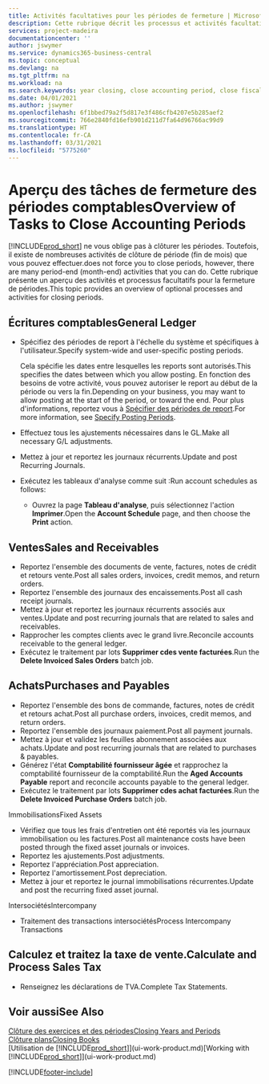 ```yaml
---
title: Activités facultatives pour les périodes de fermeture | Microsoft Docs
description: Cette rubrique décrit les processus et activités facultatifs pour la fermeture des périodes comptables dans Business Central.
services: project-madeira
documentationcenter: ''
author: jswymer
ms.service: dynamics365-business-central
ms.topic: conceptual
ms.devlang: na
ms.tgt_pltfrm: na
ms.workload: na
ms.search.keywords: year closing, close accounting period, close fiscal year, aging, creditor payments, vendor payments
ms.date: 04/01/2021
ms.author: jswymer
ms.openlocfilehash: 6f1bbed79a2f5d817e3f486cfb4207e5b285aef2
ms.sourcegitcommit: 766e2840fd16efb901d211d7fa64d96766ac99d9
ms.translationtype: HT
ms.contentlocale: fr-CA
ms.lasthandoff: 03/31/2021
ms.locfileid: "5775260"
---
```

# <a name="overview-of-tasks-to-close-accounting-periods"></a><span data-ttu-id="c5841-103">Aperçu des tâches de fermeture des périodes comptables</span><span class="sxs-lookup"><span data-stu-id="c5841-103">Overview of Tasks to Close Accounting Periods</span></span>
[!INCLUDE[prod_short](includes/prod_short.md)] <span data-ttu-id="c5841-104">ne vous oblige pas à clôturer les périodes. Toutefois, il existe de nombreuses activités de clôture de période (fin de mois) que vous pouvez effectuer.</span><span class="sxs-lookup"><span data-stu-id="c5841-104">does not force you to close periods, however, there are many period-end (month-end) activities that you can do.</span></span> <span data-ttu-id="c5841-105">Cette rubrique présente un aperçu des activités et processus facultatifs pour la fermeture de périodes.</span><span class="sxs-lookup"><span data-stu-id="c5841-105">This topic provides an overview of optional processes and activities for closing periods.</span></span>  

## <a name="general-ledger"></a><span data-ttu-id="c5841-106">Écritures comptables</span><span class="sxs-lookup"><span data-stu-id="c5841-106">General Ledger</span></span>
* <span data-ttu-id="c5841-107">Spécifiez des périodes de report à l'échelle du système et spécifiques à l'utilisateur.</span><span class="sxs-lookup"><span data-stu-id="c5841-107">Specify system-wide and user-specific posting periods.</span></span>  

    <span data-ttu-id="c5841-108">Cela spécifie les dates entre lesquelles les reports sont autorisés.</span><span class="sxs-lookup"><span data-stu-id="c5841-108">This specifies the dates between which you allow posting.</span></span> <span data-ttu-id="c5841-109">En fonction des besoins de votre activité, vous pouvez autoriser le report au début de la période ou vers la fin.</span><span class="sxs-lookup"><span data-stu-id="c5841-109">Depending on your business, you may want to allow posting at the start of the period, or toward the end.</span></span> <span data-ttu-id="c5841-110">Pour plus d'informations, reportez vous à [Spécifier des périodes de report](finance-how-specify-posting-periods.md).</span><span class="sxs-lookup"><span data-stu-id="c5841-110">For more information, see [Specify Posting Periods](finance-how-specify-posting-periods.md).</span></span>  
* <span data-ttu-id="c5841-111">Effectuez tous les ajustements nécessaires dans le GL.</span><span class="sxs-lookup"><span data-stu-id="c5841-111">Make all necessary G/L adjustments.</span></span>  
* <span data-ttu-id="c5841-112">Mettez à jour et reportez les journaux récurrents.</span><span class="sxs-lookup"><span data-stu-id="c5841-112">Update and post Recurring Journals.</span></span>  
  <!--* Process Consolidations-->
* <span data-ttu-id="c5841-113">Exécutez les tableaux d'analyse comme suit :</span><span class="sxs-lookup"><span data-stu-id="c5841-113">Run account schedules as follows:</span></span>  
  * <span data-ttu-id="c5841-114">Ouvrez la page **Tableau d'analyse**, puis sélectionnez l'action **Imprimer**.</span><span class="sxs-lookup"><span data-stu-id="c5841-114">Open the **Account Schedule** page, and then choose the **Print** action.</span></span>  

## <a name="sales-and-receivables"></a><span data-ttu-id="c5841-115">Ventes</span><span class="sxs-lookup"><span data-stu-id="c5841-115">Sales and Receivables</span></span>
* <span data-ttu-id="c5841-116">Reportez l'ensemble des documents de vente, factures, notes de crédit et retours vente.</span><span class="sxs-lookup"><span data-stu-id="c5841-116">Post all sales orders, invoices, credit memos, and return orders.</span></span>  
* <span data-ttu-id="c5841-117">Reportez l'ensemble des journaux des encaissements.</span><span class="sxs-lookup"><span data-stu-id="c5841-117">Post all cash receipt journals.</span></span>  
* <span data-ttu-id="c5841-118">Mettez à jour et reportez les journaux récurrents associés aux ventes.</span><span class="sxs-lookup"><span data-stu-id="c5841-118">Update and post recurring journals that are related to sales and receivables.</span></span>  
* <span data-ttu-id="c5841-119">Rapprocher les comptes clients avec le grand livre.</span><span class="sxs-lookup"><span data-stu-id="c5841-119">Reconcile accounts receivable to the general ledger.</span></span>  
* <span data-ttu-id="c5841-120">Exécutez le traitement par lots **Supprimer cdes vente facturées**.</span><span class="sxs-lookup"><span data-stu-id="c5841-120">Run the **Delete Invoiced Sales Orders** batch job.</span></span>  

## <a name="purchases-and-payables"></a><span data-ttu-id="c5841-121">Achats</span><span class="sxs-lookup"><span data-stu-id="c5841-121">Purchases and Payables</span></span>
* <span data-ttu-id="c5841-122">Reportez l'ensemble des bons de commande, factures, notes de crédit et retours achat.</span><span class="sxs-lookup"><span data-stu-id="c5841-122">Post all purchase orders, invoices, credit memos, and return orders.</span></span>  
* <span data-ttu-id="c5841-123">Reportez l'ensemble des journaux paiement.</span><span class="sxs-lookup"><span data-stu-id="c5841-123">Post all payment journals.</span></span>  
* <span data-ttu-id="c5841-124">Mettez à jour et validez les feuilles abonnement associées aux achats.</span><span class="sxs-lookup"><span data-stu-id="c5841-124">Update and post recurring journals that are related to purchases & payables.</span></span>  
* <span data-ttu-id="c5841-125">Générez l'état **Comptabilité fournisseur âgée** et rapprochez la comptabilité fournisseur de la comptabilité.</span><span class="sxs-lookup"><span data-stu-id="c5841-125">Run the **Aged Accounts Payable** report and reconcile accounts payable to the general ledger.</span></span>  
* <span data-ttu-id="c5841-126">Exécutez le traitement par lots **Supprimer cdes achat facturées**.</span><span class="sxs-lookup"><span data-stu-id="c5841-126">Run the **Delete Invoiced Purchase Orders** batch job.</span></span>  

<span data-ttu-id="c5841-127">Immobilisations</span><span class="sxs-lookup"><span data-stu-id="c5841-127">Fixed Assets</span></span>
* <span data-ttu-id="c5841-128">Vérifiez que tous les frais d'entretien ont été reportés via les journaux immobilisation ou les factures.</span><span class="sxs-lookup"><span data-stu-id="c5841-128">Post all maintenance costs have been posted through the fixed asset journals or invoices.</span></span>
* <span data-ttu-id="c5841-129">Reportez les ajustements.</span><span class="sxs-lookup"><span data-stu-id="c5841-129">Post adjustments.</span></span>
* <span data-ttu-id="c5841-130">Reportez l'appréciation.</span><span class="sxs-lookup"><span data-stu-id="c5841-130">Post appreciation.</span></span>
* <span data-ttu-id="c5841-131">Reportez l'amortissement.</span><span class="sxs-lookup"><span data-stu-id="c5841-131">Post depreciation.</span></span>
* <span data-ttu-id="c5841-132">Mettez à jour et reportez le journal immobilisations récurrentes.</span><span class="sxs-lookup"><span data-stu-id="c5841-132">Update and post the recurring fixed asset journal.</span></span>

<span data-ttu-id="c5841-133">Intersociétés</span><span class="sxs-lookup"><span data-stu-id="c5841-133">Intercompany</span></span>
* <span data-ttu-id="c5841-134">Traitement des transactions intersociétés</span><span class="sxs-lookup"><span data-stu-id="c5841-134">Process Intercompany Transactions</span></span>

## <a name="calculate-and-process-sales-tax"></a><span data-ttu-id="c5841-135">Calculez et traitez la taxe de vente.</span><span class="sxs-lookup"><span data-stu-id="c5841-135">Calculate and Process Sales Tax</span></span>
* <span data-ttu-id="c5841-136">Renseignez les déclarations de TVA.</span><span class="sxs-lookup"><span data-stu-id="c5841-136">Complete Tax Statements.</span></span>  

## <a name="see-also"></a><span data-ttu-id="c5841-137">Voir aussi</span><span class="sxs-lookup"><span data-stu-id="c5841-137">See Also</span></span>
[<span data-ttu-id="c5841-138">Clôture des exercices et des périodes</span><span class="sxs-lookup"><span data-stu-id="c5841-138">Closing Years and Periods</span></span>](year-close-years-periods.md)  
[<span data-ttu-id="c5841-139">Clôture plans</span><span class="sxs-lookup"><span data-stu-id="c5841-139">Closing Books</span></span>](year-close-books.md)  
<span data-ttu-id="c5841-140">[Utilisation de [!INCLUDE[prod_short](includes/prod_short.md)]](ui-work-product.md)</span><span class="sxs-lookup"><span data-stu-id="c5841-140">[Working with [!INCLUDE[prod_short](includes/prod_short.md)]](ui-work-product.md)</span></span>


[!INCLUDE[footer-include](includes/footer-banner.md)]